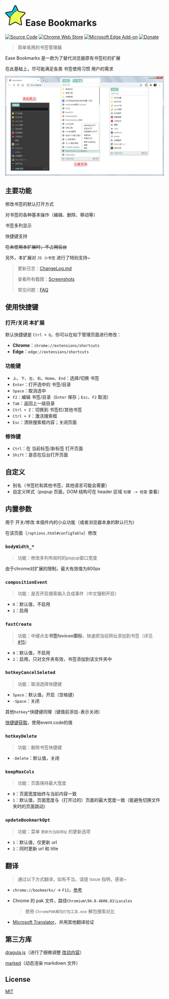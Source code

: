 <img width="64" src="docs/bookmarks.svg" align="left" />

# Ease Bookmarks

[![Source Code](https://img.shields.io/badge/Source_Code-GitHub-blue)](https://github.com/qinxs/Ease-Bookmarks)
[![Chrome Web Store](https://img.shields.io/chrome-web-store/v/poefceffmekhjoadknillcbdifahongk.svg)](https://chrome.google.com/webstore/detail/ease-bookmarks/poefceffmekhjoadknillcbdifahongk)
[![Microsoft Edge Add-on](https://img.shields.io/badge/dynamic/json?label=microsoft%20edge%20add-on&prefix=v&query=%24.version&url=https%3A%2F%2Fmicrosoftedge.microsoft.com%2Faddons%2Fgetproductdetailsbycrxid%2Faddbgeibeffkokpabpbpmdpehfbegchl)](https://microsoftedge.microsoft.com/addons/detail/ease-bookmarks/addbgeibeffkokpabpbpmdpehfbegchl)
[![Donate](https://img.shields.io/badge/Donate-blueviolet)](https://7bxing.com/donate/ "欢迎捐赠~")

> 简单易用的书签管理器

Ease Bookmarks 是一款为了替代浏览器原有书签栏的扩展

在此基础上，尽可能满足各类 书签使用习惯 用户的需求

![1-popup.png](./screenshots/1-popup.png)

## 主要功能

修改书签的默认打开方式

对书签的各种基本操作（编辑、删除、移动等）

书签多列显示

快捷键支持

~~在未使用本扩展时，不占用后台~~

另外，本扩展对 `JS 小书签` 进行了特别支持~

> 更新日志：[ChangeLog.md](ChangeLog.md)
> 
> 查看所有截图：[Screenshots](./screenshots/README.md#所有截图)
>
> 常见问题：[FAQ](https://github.com/qinxs/Ease-Bookmarks/wiki/常见问题（FAQ）)

## 使用快捷键

### 打开/关闭 本扩展

默认快捷键是 `Ctrl + Q`，你可以在如下管理页面进行修改：
- **Chrome**：`chrome://extensions/shortcuts`
- **Edge**：`edge://extensions/shortcuts`

<!-- - Firefox：`about:addons` -> 扩展 -> 设置图标 -> 管理扩展快捷键 -->

### 功能键

- `上`、`下`、`左`、`右`、`Home`、`End`：选择/切换 书签
- `Enter`：打开选中的 书签/目录
- `Space`：取消选中
- `F2`：编辑 书签/目录（`Enter` 保存；`Esc`、`F2` 取消）
- `Tab`：返回上一级目录
- `Ctrl + Z`：切换到 书签栏/其他书签
- `Ctrl + F`：激活搜索框
- `Esc`：清除搜索框内容；关闭页面

### 修饰键

- `Ctrl`：在 当前标签/新标签 打开页面
- `Shift`：是否在后台打开页面

## 自定义

- 别名（书签栏和其他书签，其他语言可能会需要）
- 自定义样式（popup 页面，DOM 结构可在 header 区域 `右键 -> 检查` 查看）

## 内置参数

用于 开关/修改 本插件内的小众功能（或者浏览器本身的默认行为）

在该页面（`/options.html#configTable`）修改



### `bodyWidth_*`

> 功能：修改多列布局时的popup窗口宽度

由于chrome对扩展的限制，最大有效值为800px

### `compositionEvent`

> 功能：是否开启搜索输入合成事件（中文强制开启）

- `0`：默认值，不启用
- `1`：启用

### `fastCreate`

> 功能：中键点击**书签favicon图标**，快速把当前网址添加到书签（详见 [#15](https://github.com/qinxs/Ease-Bookmarks/issues/15)）

- `0`：默认值，不启用
- `2`：启用，只对文件夹有效，书签添加到该文件夹中

### `hotkeyCancelSeleted`

> 功能：取消选择快捷键

- `Space`：默认值，开启（空格键）
- `-Space`：关闭

其他`hotkey*`快捷键同理（键值前添加`-`表示关闭）

[快捷键获取](https://www.toptal.com/developers/keycode)，使用event.code的值

### `hotkeyDelete`

> 功能：删除书签快捷键

- `-Delete`：默认值，关闭

### `keepMaxCols`

> 功能：页面保持最大宽度

- `0`：页面宽度始终与当前内容一致
- `1`：默认值，页面宽度与（打开过的）页面的最大宽度一致（能避免切换文件夹时的页面跳动）

### `updateBookmarkOpt`

> 功能：菜单 `更新为当前网址` 的更新选项

- `1`：默认值，仅更新 url
- `2`：同时更新 url 和 title

## 翻译
> 通过以下方式翻译，如有不当，请提 issue 指明，感谢~

- `chrome://bookmarks/` -> `F12`，[参考](docs/chrome_bookmarks.png)
- Chrome 的 pak 文件，路径`Chromium\94.0.4606.81\Locales`
  
  > 使用 `ChromePAK解包打包工具.exe` 解包搜索对比
- [Microsoft Translator](https://cn.bing.com/translator)，并用其他翻译验证

## 第三方库

[dragula.js](https://github.com/bevacqua/dragula)（进行了细微调整 [改动内容](https://github.com/qinxs/dragula2)）

[marked](https://github.com/markedjs/marked)（动态渲染 markdown 文件）

## License

[MIT](LICENSE)
